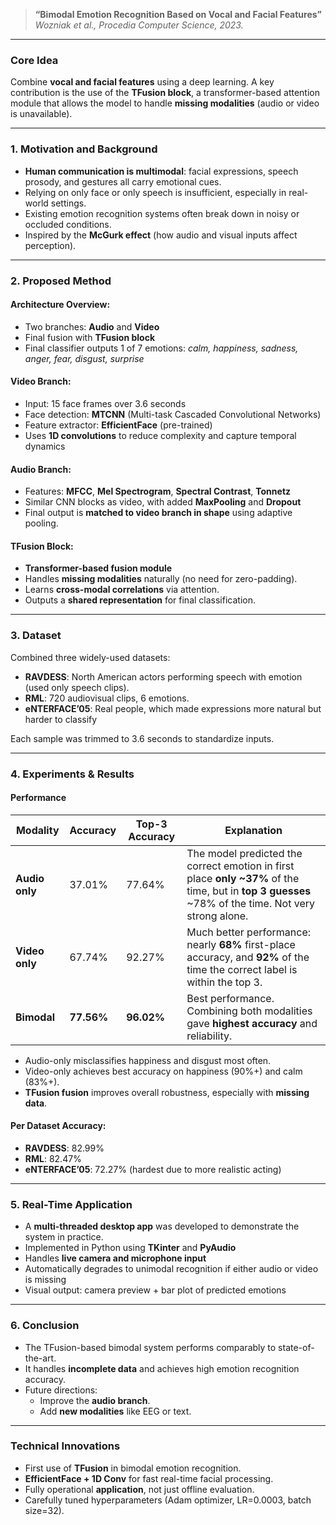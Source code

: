 
> **“Bimodal Emotion Recognition Based on Vocal and Facial Features”**  
> _Wozniak et al., Procedia Computer Science, 2023._

---

### **Core Idea**
Combine **vocal and facial features** using a deep learning. A key contribution is the use of the **TFusion block**, a transformer-based attention module that allows the model to handle **missing modalities** (audio or video is unavailable).

---

### **1. Motivation and Background**
- **Human communication is multimodal**: facial expressions, speech prosody, and gestures all carry emotional cues.
- Relying on only face or only speech is insufficient, especially in real-world settings.
- Existing emotion recognition systems often break down in noisy or occluded conditions.
- Inspired by the **McGurk effect** (how audio and visual inputs affect perception).

---

### **2. Proposed Method**

#### Architecture Overview:
- Two branches: **Audio** and **Video**
- Final fusion with **TFusion block**
- Final classifier outputs 1 of 7 emotions: *calm, happiness, sadness, anger, fear, disgust, surprise*

#### Video Branch:
- Input: 15 face frames over 3.6 seconds
- Face detection: **MTCNN** (Multi-task Cascaded Convolutional Networks)
- Feature extractor: **EfficientFace** (pre-trained)
- Uses **1D convolutions** to reduce complexity and capture temporal dynamics

#### Audio Branch:
- Features: **MFCC**, **Mel Spectrogram**, **Spectral Contrast**, **Tonnetz**
- Similar CNN blocks as video, with added **MaxPooling** and **Dropout**
- Final output is **matched to video branch in shape** using adaptive pooling.

#### TFusion Block:
- **Transformer-based fusion module**
- Handles **missing modalities** naturally (no need for zero-padding).
- Learns **cross-modal correlations** via attention.
- Outputs a **shared representation** for final classification.

---

### **3. Dataset**
Combined three widely-used datasets:
- **RAVDESS**: North American actors performing speech with emotion (used only speech clips).
- **RML**: 720 audiovisual clips, 6 emotions.
- **eNTERFACE’05**: Real people, which made expressions more natural but harder to classify

Each sample was trimmed to 3.6 seconds to standardize inputs.

---

### **4. Experiments & Results**

#### **Performance**

| Modality | Accuracy | Top-3 Accuracy | Explanation |
|----------|----------|----------------|-------------|
| **Audio only** | 37.01% | 77.64% | The model predicted the correct emotion in first place **only ~37%** of the time, but in **top 3 guesses** ~78% of the time. Not very strong alone. |
| **Video only** | 67.74% | 92.27% | Much better performance: nearly **68%** first-place accuracy, and **92%** of the time the correct label is within the top 3. |
| **Bimodal** | **77.56%** | **96.02%** | Best performance. Combining both modalities gave **highest accuracy** and reliability. |

- Audio-only misclassifies happiness and disgust most often.
- Video-only achieves best accuracy on happiness (90%+) and calm (83%+).
- **TFusion fusion** improves overall robustness, especially with **missing data**.

#### Per Dataset Accuracy:
- **RAVDESS**: 82.99%
- **RML**: 82.47%
- **eNTERFACE’05**: 72.27% (hardest due to more realistic acting)

---

### **5. Real-Time Application**
- A **multi-threaded desktop app** was developed to demonstrate the system in practice.
- Implemented in Python using **TKinter** and **PyAudio**
- Handles **live camera and microphone input**
- Automatically degrades to unimodal recognition if either audio or video is missing
- Visual output: camera preview + bar plot of predicted emotions

---

### **6. Conclusion**
- The TFusion-based bimodal system performs comparably to state-of-the-art.
- It handles **incomplete data** and achieves high emotion recognition accuracy.
- Future directions:
  - Improve the **audio branch**.
  - Add **new modalities** like EEG or text.

---

### Technical Innovations
- First use of **TFusion** in bimodal emotion recognition.
- **EfficientFace + 1D Conv** for fast real-time facial processing.
- Fully operational **application**, not just offline evaluation.
- Carefully tuned hyperparameters (Adam optimizer, LR=0.0003, batch size=32).
